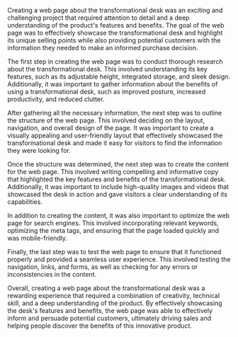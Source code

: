 Creating a web page about the transformational desk was an exciting and challenging project that required attention to detail and a deep understanding of the product's features and benefits. The goal of the web page was to effectively showcase the transformational desk and highlight its unique selling points while also providing potential customers with the information they needed to make an informed purchase decision.

The first step in creating the web page was to conduct thorough research about the transformational desk. This involved understanding its key features, such as its adjustable height, integrated storage, and sleek design. Additionally, it was important to gather information about the benefits of using a transformational desk, such as improved posture, increased productivity, and reduced clutter.

After gathering all the necessary information, the next step was to outline the structure of the web page. This involved deciding on the layout, navigation, and overall design of the page. It was important to create a visually appealing and user-friendly layout that effectively showcased the transformational desk and made it easy for visitors to find the information they were looking for.

Once the structure was determined, the next step was to create the content for the web page. This involved writing compelling and informative copy that highlighted the key features and benefits of the transformational desk. Additionally, it was important to include high-quality images and videos that showcased the desk in action and gave visitors a clear understanding of its capabilities.

In addition to creating the content, it was also important to optimize the web page for search engines. This involved incorporating relevant keywords, optimizing the meta tags, and ensuring that the page loaded quickly and was mobile-friendly.

Finally, the last step was to test the web page to ensure that it functioned properly and provided a seamless user experience. This involved testing the navigation, links, and forms, as well as checking for any errors or inconsistencies in the content.

Overall, creating a web page about the transformational desk was a rewarding experience that required a combination of creativity, technical skill, and a deep understanding of the product. By effectively showcasing the desk's features and benefits, the web page was able to effectively inform and persuade potential customers, ultimately driving sales and helping people discover the benefits of this innovative product.

